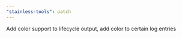 ```yaml
---
"stainless-tools": patch
---
```


Add color support to lifecycle output, add color to certain log entries
